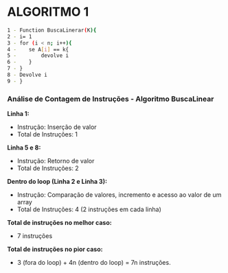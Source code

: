 # **ALGORITMO 1** 
```sh
1 - Function BuscaLinerar(K){
2 - i= 1
3 - for (i < n; i++){
4 -    se A[i] == k{
5 -        devolve i
6 -    }
7 - }
8 - Devolve i
9 - }
```
### Análise de Contagem de Instruções - Algoritmo BuscaLinear

**Linha 1:**
- Instrução: Inserção de valor
- Total de Instruções: 1

**Linha 5 e 8:**
- Instrução: Retorno de valor
- Total de Instruções: 2

**Dentro do loop (Linha 2 e Linha 3):**
- Instrução: Comparação de valores, incremento e acesso ao valor de um array
- Total de Instruções: 4 (2 instruções em cada linha)

**Total de instruções no melhor caso:**
- 7 instruções 

**Total de instruções no pior caso:**
- 3 (fora do loop) + 4n (dentro do loop) = 7n instruções.
